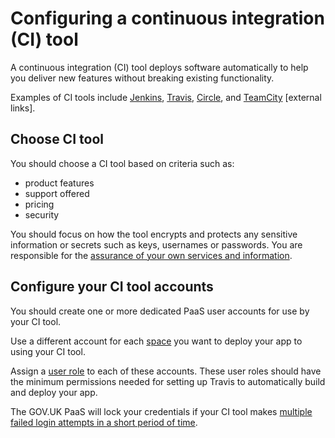 # Configuring a continuous integration (CI) tool

A continuous integration (CI) tool deploys software automatically to help you deliver new features without breaking existing functionality.

Examples of CI tools include [Jenkins](https://jenkins.io/), [Travis](https://travis-ci.com/), [Circle](https://circleci.com/), and [TeamCity](https://www.jetbrains.com/teamcity/) [external links].

## Choose CI tool

You should choose a CI tool based on criteria such as:

- product features
- support offered
- pricing
- security

You should focus on how the tool encrypts and protects any sensitive information or secrets such as keys, usernames or passwords. You are responsible for the [assurance of your own services and information](https://www.cloud.service.gov.uk/ia). 

## Configure your CI tool accounts

You should create one or more dedicated PaaS user accounts for use by your CI tool.

Use a different account for each [space](/orgs_spaces_users.html#spaces) you want to deploy your app to using your CI tool.

Assign a [user role](https://docs.cloud.service.gov.uk/orgs_spaces_users.html#users-and-user-roles) to each of these accounts. These user roles should have the minimum permissions needed for setting up Travis to automatically build and deploy your app.

The GOV.UK PaaS will lock your credentials if your CI tool makes [multiple failed login attempts in a short period of time](/troubleshooting.html#failed-login-rate-limit). 
